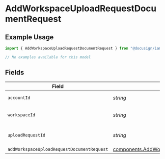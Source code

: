 # AddWorkspaceUploadRequestDocumentRequest

## Example Usage

```typescript
import { AddWorkspaceUploadRequestDocumentRequest } from "@docusign/iam-sdk/models/operations";

// No examples available for this model
```

## Fields

| Field                                                                                                                      | Type                                                                                                                       | Required                                                                                                                   | Description                                                                                                                |
| -------------------------------------------------------------------------------------------------------------------------- | -------------------------------------------------------------------------------------------------------------------------- | -------------------------------------------------------------------------------------------------------------------------- | -------------------------------------------------------------------------------------------------------------------------- |
| `accountId`                                                                                                                | *string*                                                                                                                   | :heavy_check_mark:                                                                                                         | The ID of the account                                                                                                      |
| `workspaceId`                                                                                                              | *string*                                                                                                                   | :heavy_check_mark:                                                                                                         | The ID of the workspace                                                                                                    |
| `uploadRequestId`                                                                                                          | *string*                                                                                                                   | :heavy_check_mark:                                                                                                         | The ID of the upload request                                                                                               |
| `addWorkspaceUploadRequestDocumentRequest`                                                                                 | [components.AddWorkspaceUploadRequestDocumentRequest](../../models/components/addworkspaceuploadrequestdocumentrequest.md) | :heavy_minus_sign:                                                                                                         | N/A                                                                                                                        |